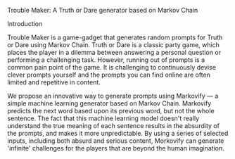 Trouble Maker: A Truth or Dare generator based on Markov Chain

Introduction

Trouble Maker is a game-gadget that generates random prompts for Truth or Dare using Markov Chain. Truth or Dare is a classic party game, which places the player in a dilemma between answering a personal question or performing a challenging task. However, running out of prompts is a common pain point of the game. It is challenging to continuously devise clever prompts yourself and the prompts you can find online are often limited and repetitive in content.

We propose an innovative way to generate prompts using Markovify — a simple machine learning generator based on Markov Chain. Markovify predicts the next word based upon its previous word, but not the whole sentence. The fact that this machine learning model doesn't really understand the true meaning of each sentence results in the absurdity of the prompts, and makes it more unpredictable. By using a series of selected inputs, including both absurd and serious content, Morkovify can generate 'infinite' challenges for the players that are beyond the human imagination.
